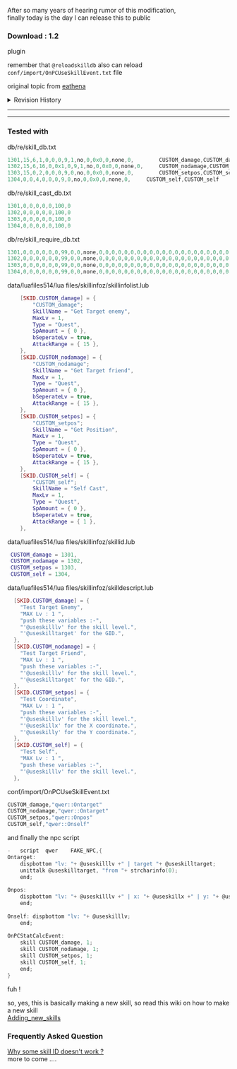 After so many years of hearing rumor of this modification,  
finally today is the day I can release this to public


### Download : 1.2
plugin

remember that `@reloadskilldb` also can reload `conf/import/OnPCUseSkillEvent.txt` file



original topic from [eathena](https://www.eathena.ws/board/index.php?showtopic=274088)

<details>
<summary>Revision History</summary>

1.0 rush release
plugin

1.1
plugin
- now @reloadskilldb will also reload OnPCUseSkillEvent file
- added clean_skillevent - credit to Ind's manner system
- add self inf type skill, probably useful for mimic monster skill

1.2
plugin
- no need to clean too much LOL
- now OnPCUseSkillEvent.conf can use more whitespace
- unsupported inf type will now display which skill ID properly
- fix a bug that inf type friend(16) when cast on self, will spam error message

</details>

---
---

### Tested with
db/re/skill_db.txt
```c
1301,15,6,1,0,0,0,9,1,no,0,0x0,0,none,0,		CUSTOM_damage,CUSTOM_damage
1302,15,6,16,0,0x1,0,9,1,no,0,0x0,0,none,0,		CUSTOM_nodamage,CUSTOM_nodamage
1303,15,0,2,0,0,0,9,0,no,0,0x0,0,none,0,		CUSTOM_setpos,CUSTOM_setpos
1304,0,0,4,0,0,0,9,0,no,0,0x0,0,none,0,		CUSTOM_self,CUSTOM_self
```

db/re/skill_cast_db.txt
```c
1301,0,0,0,0,0,100,0
1302,0,0,0,0,0,100,0
1303,0,0,0,0,0,100,0
1304,0,0,0,0,0,100,0 
```

db/re/skill_require_db.txt
```c
1301,0,0,0,0,0,0,99,0,0,none,0,0,0,0,0,0,0,0,0,0,0,0,0,0,0,0,0,0,0,0,0
1302,0,0,0,0,0,0,99,0,0,none,0,0,0,0,0,0,0,0,0,0,0,0,0,0,0,0,0,0,0,0,0
1303,0,0,0,0,0,0,99,0,0,none,0,0,0,0,0,0,0,0,0,0,0,0,0,0,0,0,0,0,0,0,0
1304,0,0,0,0,0,0,99,0,0,none,0,0,0,0,0,0,0,0,0,0,0,0,0,0,0,0,0,0,0,0,0 
```

data/luafiles514/lua files/skillinfoz/skillinfolist.lub
```lua
	[SKID.CUSTOM_damage] = {
		"CUSTOM_damage";
		SkillName = "Get Target enemy",
		MaxLv = 1,
		Type = "Quest",
		SpAmount = { 0 },
		bSeperateLv = true,
		AttackRange = { 15 },
	},
	[SKID.CUSTOM_nodamage] = {	
		"CUSTOM_nodamage";	
		SkillName = "Get Target friend",
		MaxLv = 1,
		Type = "Quest",
		SpAmount = { 0 },
		bSeperateLv = true,
		AttackRange = { 15 },
	},
	[SKID.CUSTOM_setpos] = {
		"CUSTOM_setpos";		
		SkillName = "Get Position",
		MaxLv = 1,
		Type = "Quest",
		SpAmount = { 0 },
		bSeperateLv = true,
		AttackRange = { 15 },
	},
	[SKID.CUSTOM_self] = {		
		"CUSTOM_self";	
		SkillName = "Self Cast",
		MaxLv = 1,
		Type = "Quest",
		SpAmount = { 0 },
		bSeperateLv = true,
		AttackRange = { 1 },
	},
```

data/luafiles514/lua files/skillinfoz/skillid.lub
```lua
 CUSTOM_damage = 1301,  
 CUSTOM_nodamage = 1302,  
 CUSTOM_setpos = 1303,  
 CUSTOM_self = 1304,
```

data/luafiles514/lua files/skillinfoz/skilldescript.lub
```lua
  [SKID.CUSTOM_damage] = {    
	"Test Target Enemy",
	"MAX Lv : 1 ",
	"push these variables :-",
	"'@useskilllv' for the skill level.",
	"'@useskilltarget' for the GID.",
  },
  [SKID.CUSTOM_nodamage] = {    
	"Test Target Friend",
	"MAX Lv : 1 ",
	"push these variables :-",
	"'@useskilllv' for the skill level.",
	"'@useskilltarget' for the GID.",
  },
  [SKID.CUSTOM_setpos] = {   
	"Test Coordinate",
	"MAX Lv : 1 ",
	"push these variables :-",
	"'@useskilllv' for the skill level.",
	"'@useskillx' for the X coordinate.",
	"'@useskilly' for the Y coordinate.",
  },
  [SKID.CUSTOM_self] = {  
	"Test Self",
	"MAX Lv : 1 ",
	"push these variables :-",
	"'@useskilllv' for the skill level.",
  },
 ```



conf/import/OnPCUseSkillEvent.txt
```c
CUSTOM_damage,"qwer::Ontarget"
CUSTOM_nodamage,"qwer::Ontarget"
CUSTOM_setpos,"qwer::Onpos"
CUSTOM_self,"qwer::Onself"
```

and finally the npc script
```c
-	script	qwer	FAKE_NPC,{
Ontarget:
	dispbottom "lv: "+ @useskilllv +" | target "+ @useskilltarget;
	unittalk @useskilltarget, "from "+ strcharinfo(0);
	end;
	
Onpos:	
	dispbottom "lv: "+ @useskilllv +" | x: "+ @useskillx +" | y: "+ @useskilly;
	end;
	
Onself:	dispbottom "lv: "+ @useskilllv;
	end;
	
OnPCStatCalcEvent:	
	skill CUSTOM_damage, 1;
	skill CUSTOM_nodamage, 1;
	skill CUSTOM_setpos, 1;
	skill CUSTOM_self, 1;
	end;
} 
```

fuh !

so, yes, this is basically making a new skill, so read this wiki on how to make a new skill  
[Adding_new_skills](http://herc.ws/wiki/Adding_new_skills)

### Frequently Asked Question
[Why some skill ID doesn't work ?](http://herc.ws/board/topic/4925-help-skills-adding-custom-passive/)  
more to come ....
